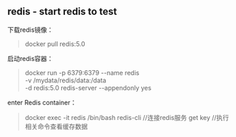 





## redis - start redis to test

下载redis镜像：
> docker pull redis:5.0

启动redis容器：
> docker run -p 6379:6379 --name redis \
-v /mydata/redis/data:/data \
-d redis:5.0 redis-server --appendonly yes


enter Redis container：
> docker exec -it redis /bin/bash
> redis-cli //连接redis服务
> get key //执行相关命令查看缓存数据